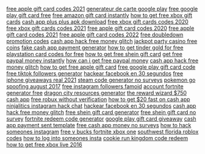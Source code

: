 <a href="https://lookerstudio.google.com/reporting/2b092daf-702b-4e94-9ca0-2f2d820d20e5/page/DjD">free apple gift card codes 2021</a>
<a href="https://lookerstudio.google.com/reporting/211a60d7-e2ca-4424-8411-018f3c981e77/page/DjD">generateur de carte google play</a>
<a href="https://lookerstudio.google.com/reporting/06d79c05-dc1b-4221-ab54-74642e451dd3/page/mhoDD">free google play gift card free</a>
<a href="https://lookerstudio.google.com/reporting/3ee7ec47-0ba1-47ac-997c-b2377cd7023a/page/uqWED">free amazon gift card instantly</a>
<a href="https://lookerstudio.google.com/reporting/24011b9b-055a-4427-b483-bc62fc03c017/page/JsWED">how to get free xbox gift cards</a>
<a href="https://lookerstudio.google.com/reporting/4d04a555-4470-416f-bc80-e9ab54540553/page/fWgDD">cash app plus plus apk download</a>
<a href="https://lookerstudio.google.com/reporting/24011b9b-055a-4427-b483-bc62fc03c017/page/JsWED">free xbox gift cards codes 2020</a>
<a href="https://lookerstudio.google.com/reporting/24011b9b-055a-4427-b483-bc62fc03c017/page/JsWED">free xbox gift cards codes 2021</a>
<a href="https://lookerstudio.google.com/reporting/82777332-e5a2-4819-8fd8-00f103e297cb/page/srWED">free apple gift card codes 2020</a>
<a href="https://lookerstudio.google.com/reporting/82777332-e5a2-4819-8fd8-00f103e297cb/page/srWED">free apple gift card codes 2021</a>
<a href="https://lookerstudio.google.com/reporting/82777332-e5a2-4819-8fd8-00f103e297cb/page/srWED">free apple gift card codes 2022</a>
<a href="https://lookerstudio.google.com/reporting/6ff68562-2d95-4cb3-8a2a-7f46152ba908/page/1ppDD">free doubledown promotion codes</a>
<a href="https://lookerstudio.google.com/reporting/64cfdb0e-b90f-4275-8304-410ca41ada33/page/hloDD">cash app hack free money glitch</a>
<a href="https://lookerstudio.google.com/reporting/aeaf0848-c279-4748-af45-6b00c42e3f8c/page/jrhED">jackpot party casino free coins</a>
<a href="https://lookerstudio.google.com/reporting/c3d0fcbb-b8c1-4207-8b8c-360d711b93b5/page/jWnED">fake cash app payment generator</a>
<a href="https://lookerstudio.google.com/reporting/c4269ee5-da64-4e5c-9ea6-ad30fe1227c6/page/wdTDD">how to get tinder gold for free</a>
<a href="https://lookerstudio.google.com/reporting/b502857d-dcb7-4b71-8068-0524aebb0407/page/kGHED">playstation card codes for free</a>
<a href="https://lookerstudio.google.com/reporting/cc9ffd54-8259-438b-9eb9-b3f9ec29f27d/page/muWED">how to get free shein gift card</a>
<a href="https://lookerstudio.google.com/reporting/a4eb604f-30ca-4689-9ccf-1dd0f8497119/page/etWED">get free paypal money instantly</a>
<a href="https://lookerstudio.google.com/reporting/a4eb604f-30ca-4689-9ccf-1dd0f8497119/page/etWED">how can i get free paypal money</a>
<a href="https://lookerstudio.google.com/s/sHvFdlwTbtw">cash app hack free money glitch</a>
<a href="https://lookerstudio.google.com/reporting/82777332-e5a2-4819-8fd8-00f103e297cb/page/srWED">how to get free apple gift card</a>
<a href="https://lookerstudio.google.com/reporting/86bb2be1-dc59-4e60-bea0-2f8dd2c3f17e/page/aqWED">free google play gift card code</a>
<a href="https://lookerstudio.google.com/reporting/79bc28f1-7ece-4514-ae63-9f9c80495b60/page/VZwCD">free tiktok followers generator</a>
<a href="https://lookerstudio.google.com/reporting/e9656ba5-b93a-469f-b59b-5b40fdc50eb7/page/zBqDD">hackear facebook en 30 segundos</a>
<a href="https://lookerstudio.google.com/reporting/3c193ea0-2357-4c64-a583-8e02dd25f863/page/DjD">free iphone giveaways real 2021</a>
<a href="https://lookerstudio.google.com/reporting/2d9ba7fb-4071-4848-ac67-6669b326e9a2/page/DjD">steam code generator no surveys</a>
<a href="https://lookerstudio.google.com/reporting/48f6c1c4-2e6c-45a0-9f61-46f029330674/page/DjD">pokemon go spoofing august 2017</a>
<a href="https://lookerstudio.google.com/reporting/26f79348-4082-4010-baae-43a501a314cb/page/DjD">free instagram followers famoid</a>
<a href="https://lookerstudio.google.com/reporting/ef01ef91-fb35-4567-9105-dfce1d3c543f/page/DjD">account fortnite generator free</a>
<a href="https://lookerstudio.google.com/s/sxodibAVxDM">dragon city resources generator</a>
<a href="https://lookerstudio.google.com/reporting/bd71d48f-25e6-4c0f-a469-4fbb203505b1/page/DjD">the reward wizard $750 cash app</a>
<a href="https://lookerstudio.google.com/u/0/reporting/490ad96f-2637-44ff-b3fc-17f48f64eba3/page/nweED">free robux without verification</a>
<a href="https://lookerstudio.google.com/u/0/reporting/a7a2ad67-fda2-484b-86a6-698606ceb1f1/page/DjD">how to get $20 fast on cash app</a>
<a href="https://lookerstudio.google.com/reporting/6f970f8b-e6c6-474c-884d-7c383f14ff1a/page/DjD">ninjalitics instagram hack chat</a>
<a href="https://lookerstudio.google.com/reporting/cf7a955e-7058-40d0-bb8c-982f623f6bd7/page/DjD">hackear facebook en 30 segundos</a>
<a href="https://lookerstudio.google.com/reporting/f7e47ee6-2b06-4075-af2d-7b723159a056/page/pWmV">cash app hack free money glitch</a>
<a href="https://lookerstudio.google.com/reporting/cc9ffd54-8259-438b-9eb9-b3f9ec29f27d/page/muWED">free shein gift card generator</a>
<a href="https://lookerstudio.google.com/reporting/cc9ffd54-8259-438b-9eb9-b3f9ec29f27d/page/muWED">free shein gift card no survey</a>
<a href="https://lookerstudio.google.com/reporting/55354d7e-80ca-4f9d-a2d6-dd5601505817/page/DjD">fortnite redeem code generator</a>
<a href="https://lookerstudio.google.com/reporting/b4e159e4-7e66-44e4-b215-f819d0c06187/page/DjD">google play gift card giveaway</a>
<a href="https://lookerstudio.google.com/reporting/6c4d4a98-0508-421c-affc-7e90d936594b/page/DjD">cash app payment sent template</a>
<a href="https://lookerstudio.google.com/reporting/0720d622-cf12-4ad8-a0d7-52571226afb5/page/DPT9C">free cash app money no surveys</a>
<a href="https://lookerstudio.google.com/reporting/2a82d8fc-6d71-484f-a8b2-6b9dddb76999/page/DjD">how to hack someones instagram</a>
<a href="https://lookerstudio.google.com/reporting/158ef786-5b76-43f0-bf5e-17114f845a32?s=sXbPq18beck">free v bucks fortnite xbox one</a>
<a href="https://lookerstudio.google.com/reporting/6e7a7bc6-0ad7-444f-94f4-e9f9629b47dc/page/DjD">southwest florida roblox codes</a>
<a href="https://lookerstudio.google.com/reporting/148c92e9-73ba-4965-b7c5-ebba305c2682/page/DjD">how to log into someones insta</a>
<a href="https://lookerstudio.google.com/reporting/e1a20517-e0f4-41c5-bd83-d08d367556c4/page/UBT9C">cookie run kingdom code redeem</a>
<a href="https://lookerstudio.google.com/reporting/6fc7c518-9d87-4020-9f8d-6765ecac5d73/page/DjD">how to get free xbox live 2016</a>
